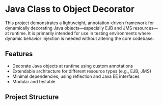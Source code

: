 # Java Class to Object Decorator

This project demonstrates a lightweight, annotation-driven framework for dynamically decorating Java objects—especially EJB and JMS resources—at runtime. It is primarily intended for use in testing environments where dynamic behavior injection is needed without altering the core codebase.

## Features

- Decorate Java objects at runtime using custom annotations
- Extendable architecture for different resource types (e.g., EJB, JMS)
- Minimal dependencies, using reflection and Java EE interfaces
- Modular and testable

## Project Structure


